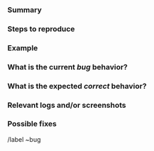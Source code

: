 <!---
Please read this!

Before opening a new issue, make sure to search for keywords in the issues
filtered by the "bug" label.

- https://gccode.ssc-spc.gc.ca/iitb-dgiit/esdc-templates/issues?label_name%5B%5D=bug

and verify the issue you're about to submit isn't a duplicate.
--->

### Summary

<!-- Summarize the bug encountered concisely -->

### Steps to reproduce

<!-- How one can reproduce the issue - this is very important -->

### Example 

<!-- If possible, please create an example that exhibits the problematic behaviour, and link to it here in the bug report -->

### What is the current *bug* behavior?

<!-- What actually happens -->

### What is the expected *correct* behavior?

<!-- What you should see instead -->

### Relevant logs and/or screenshots

<!-- Paste any relevant logs - please use code blocks (```) to format console output,
logs, and code as it's very hard to read otherwise. -->

### Possible fixes

<!-- If you can, link to the line of code that might be responsible for the problem -->

/label ~bug